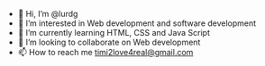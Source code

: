 - 👋 Hi, I’m @lurdg
- 👀 I’m interested in Web development and software development
- 🌱 I’m currently learning HTML, CSS and Java Script
- 💞️ I’m looking to collaborate on Web development
- 📫 How to reach me timi2love4real@gmail.com

<!---
lurdg/lurdg is a ✨ special ✨ repository because its `README.md` (this file) appears on your GitHub profile.
You can click the Preview link to take a look at your changes.
--->
